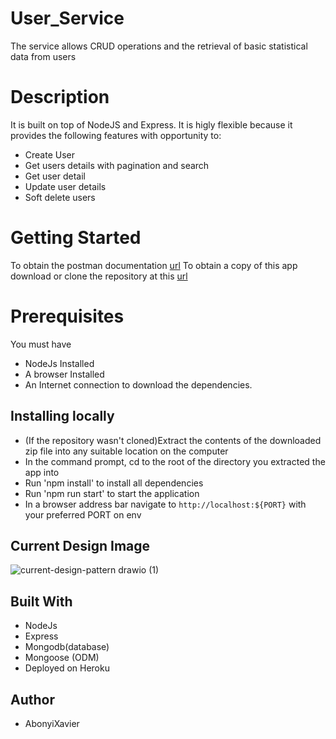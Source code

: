 # User_Service
The service allows CRUD operations and the retrieval of basic statistical data from users
# Description
 It is built on top of NodeJS and Express. It is higly flexible because it provides the following features with opportunity to:

- Create User
- Get users details with pagination and search
- Get user detail
- Update user details
- Soft delete users


# Getting Started
To obtain the postman documentation [url](https://documenter.getpostman.com/view/7775892/UzQvsjmM)
To obtain a copy of this app download or clone the repository at this [url](https://github.com/AbonyiXavier/User_Service)

# Prerequisites

You must have

- NodeJs Installed
- A browser Installed
- An Internet connection to download the dependencies.

## Installing locally

- (If the repository wasn't cloned)Extract the contents of the downloaded zip file into any suitable location on the computer
- In the command prompt, cd to the root of the directory you extracted the app into
- Run 'npm install' to install all dependencies
- Run 'npm run start' to start the application
- In a browser address bar navigate to `http://localhost:${PORT}` with your preferred PORT on env


## Current Design Image

![current-design-pattern drawio (1)](https://user-images.githubusercontent.com/49367987/179438672-7e2cf801-98cd-4ec5-b456-c996191fcc45.png)

## Built With

- NodeJs
- Express
- Mongodb(database)
- Mongoose (ODM)
- Deployed on Heroku

## Author

- AbonyiXavier
